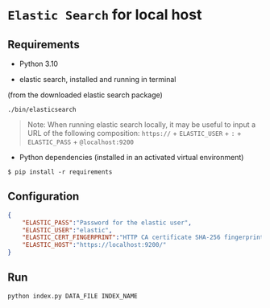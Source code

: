 # `Elastic Search` for local host

## Requirements

- Python 3.10

- elastic search, installed and running in terminal

(from the downloaded elastic search package)
```shell
./bin/elasticsearch
```

> Note: When running elastic search locally, it may be useful to input a URL of the following composition: `https://` + `ELASTIC_USER` + `:` + `ELASTIC_PASS` + `@localhost:9200`


- Python dependencies (installed in an activated virtual environment)

```shell
$ pip install -r requirements
```

## Configuration

```json
{
    "ELASTIC_PASS":"Password for the elastic user",
    "ELASTIC_USER":"elastic",
    "ELASTIC_CERT_FINGERPRINT":"HTTP CA certificate SHA-256 fingerprint",
    "ELASTIC_HOST":"https://localhost:9200/"
}
```

## Run

```python
python index.py DATA_FILE INDEX_NAME
```
